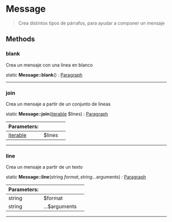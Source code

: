 
                                                                                                                                            
    
# Message


> Crea distintos tipos de párrafos, para ayudar a componer un mensaje
>
> 








## Methods

### blank
Crea un mensaje con una linea en blanco


static **Message::blank**() : [Paragraph](../../../Paragraph.md)



---


### join
Crea un mensaje a partir de un conjunto de lineas


static **Message::join**([iterable](../../../iterable.md) $lines) : [Paragraph](../../../Paragraph.md)


|Parameters: | | |
| --- | --- | --- |
|[iterable](../../../iterable.md) |$lines |  |

---


### line
Crea un mensaje a partir de un texto


static **Message::line**(string $format, string ...$arguments) : [Paragraph](../../../Paragraph.md)


|Parameters: | | |
| --- | --- | --- |
|string |$format |  |
|string |...$arguments |  |

---


                                                                                                                                                                                                                                                                                                                                                                                                            
    
                                                                                                                                                                                                                                                                             
                